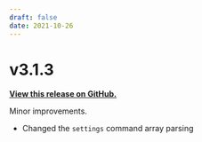 ```yaml
---
draft: false
date: 2021-10-26
---
```


# v3.1.3

**[View this release on GitHub.](https://github.com/discord-tickets/bot/releases/tag/v3.1.3)**

Minor improvements.

- Changed the `settings` command array parsing